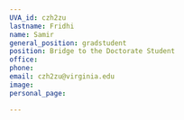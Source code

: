 ```yaml
---
UVA_id: czh2zu
lastname: Fridhi
name: Samir
general_position: gradstudent
position: Bridge to the Doctorate Student
office:
phone: 
email: czh2zu@virginia.edu
image: 
personal_page: 

---
```

